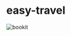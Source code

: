 # easy-travel
![bookit](https://user-images.githubusercontent.com/84603202/195943456-915b2504-2ea5-42f2-b8e5-7e92eccf4d0f.jpg)
